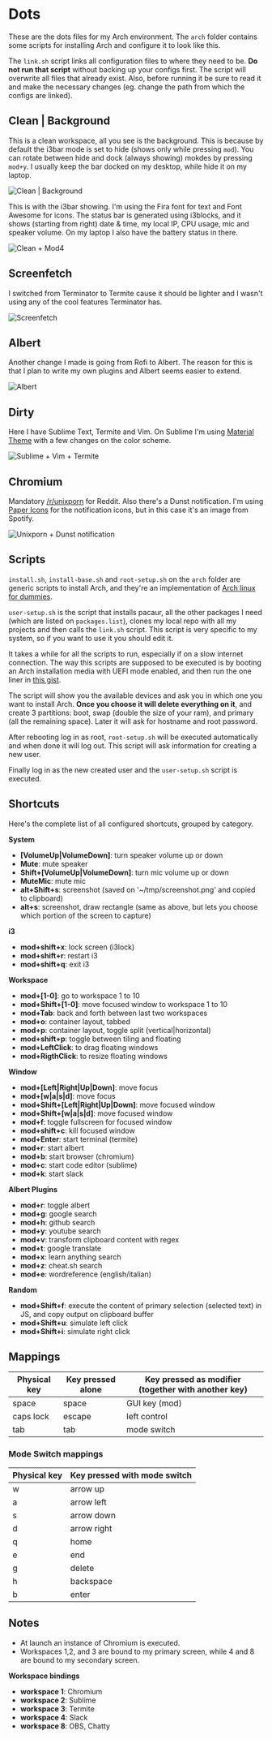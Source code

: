 # Dots
These are the dots files for my Arch environment.
The `arch` folder contains some scripts for installing Arch and configure it to
look like this.

The `link.sh` script links all configuration files to where they need to be.
**Do not run that script** without backing up your configs first. The script will
overwrite all files that already exist. Also, before running it be sure to read it
and make the necessary changes (eg. change the path from which the configs are linked).


## Clean | Background
This is a clean workspace, all you see is the background. This is because by
default the i3bar mode is set to hide (shows only while pressing `mod`). You can
rotate between hide and dock (always showing) mokdes by pressing `mod+y`. I usually
keep the bar docked on my desktop, while hide it on my laptop.

![Clean | Background](http://i.imgur.com/Cjg9aym.png)

This is with the i3bar showing. I'm using the Fira font for text and Font Awesome
for icons. The status bar is generated using i3blocks, and it shows (starting from right)
date & time, my local IP, CPU usage, mic and speaker volume. On my laptop I also
have the battery status in there.

![Clean + Mod4](http://i.imgur.com/K6oLP9z.png)


## Screenfetch
I switched from Terminator to Termite cause it should be lighter and I wasn't
using any of the cool features Terminator has.

![Screenfetch](http://i.imgur.com/L4t2oWR.png)


## Albert
Another change I made is going from Rofi to Albert. The reason for this is that I
plan to write my own plugins and Albert seems easier to extend.

![Albert](http://i.imgur.com/eyMpMTr.png)


## Dirty
Here I have Sublime Text, Termite and Vim. On Sublime I'm using [Material Theme](https://github.com/equinusocio/material-theme)
with a few changes on the color scheme.

![Sublime + Vim + Termite](http://i.imgur.com/lxv0tGK.png)


## Chromium
Mandatory [/r/unixporn](https://reddit.com/r/unixporn) for Reddit. Also there's
a Dunst notification. I'm using [Paper Icons](https://snwh.org/paper) for the notification
icons, but in this case it's an image from Spotify.

![Unixporn + Dunst notification](http://i.imgur.com/YStFSNC.png)


## Scripts
`install.sh`, `install-base.sh` and `root-setup.sh` on the `arch` folder are generic scripts
to install Arch, and they're an implementation of [Arch linux for dummies](https://github.com/jieverson/dotfiles/wiki/arch-linux-for-dummies).

`user-setup.sh` is the script that installs pacaur, all the other packages I need (which are listed
on `packages.list`), clones my local repo with all my projects and then calls the `link.sh` script.
This script is very specific to my system, so if you want to use it you should edit it.

It takes a while for all the scripts to run, especially if on a slow internet connection.
The way this scripts are supposed to be executed is by booting an Arch installation
media with UEFI mode enabled, and then run the one liner in [this gist](https://gist.github.com/nglgzz/4bf8bc1a53a126ecf555f942dc05102f).

The script will show you the available devices and ask you in which one you want
to install Arch. **Once you choose it will delete everything on it**, and create 3 partitions:
boot, swap (double the size of your ram), and primary (all the remaining space).
Later it will ask for hostname and root password.

After rebooting log in as root, `root-setup.sh` will be executed automatically and
when done it will log out. This script will ask information for creating a new user.

Finally log in as the new created user and the `user-setup.sh` script is executed.


## Shortcuts
Here's the complete list of all configured shortcuts, grouped by category.

**System**
- **[VolumeUp|VolumeDown]**: turn speaker volume up or down
- **Mute**: mute speaker
- **Shift+[VolumeUp|VolumeDown]**: turn mic volume up or down
- **MuteMic**: mute mic
- **alt+Shift+s**: screenshot (saved on '~/tmp/screenshot.png' and copied to clipboard)
- **alt+s**: screenshot, draw rectangle (same as above, but lets you choose which portion of the screen to capture)

**i3**
- **mod+shift+x**: lock screen (i3lock)
- **mod+shift+r**: restart i3
- **mod+shift+q**: exit i3

**Workspace**
- **mod+[1-0]**: go to workspace 1 to 10
- **mod+Shift+[1-0]**: move focused window to workspace 1 to 10
- **mod+Tab**: back and forth between last two workspaces
- **mod+o**: container layout, tabbed
- **mod+p**: container layout, toggle split (vertical|horizontal)
- **mod+shift+p**: toggle between tiling and floating
- **mod+LeftClick**: to drag floating windows
- **mod+RigthClick**: to resize floating windows

**Window**
- **mod+[Left|Right|Up|Down]**: move focus
- **mod+[w|a|s|d]**: move focus
- **mod+Shift+[Left|Right|Up|Down]**: move focused window
- **mod+Shift+[w|a|s|d]**: move focused window
- **mod+f**: toggle fullscreen for focused window
- **mod+shift+c**: kill focused window
- **mod+Enter**: start terminal (termite)
- **mod+r**: start albert
- **mod+b**: start browser (chromium)
- **mod+c**: start code editor (sublime)
- **mod+k**: start slack

**Albert Plugins**
- **mod+r**: toggle albert
- **mod+g**: google search
- **mod+h**: github search
- **mod+y**: youtube search
- **mod+v**: transform clipboard content with regex
- **mod+t**: google translate
- **mod+x**: learn anything search
- **mod+z**: cheat.sh search
- **mod+e**: wordreference (english/italian)

**Random**
- **mod+Shift+f**: execute the content of primary selection (selected text) in JS, and copy output on clipboard buffer
- **mod+Shift+u**: simulate left click
- **mod+Shift+i**: simulate right click


## Mappings
| Physical key | Key pressed alone | Key pressed as modifier (together with another key) |
|--------------|-------------------|-----------------------------------------------------|
| space        | space             | GUI key (mod)                                            |
| caps lock    | escape            | left control                                        |
| tab          | tab               | mode switch                                         |

### Mode Switch mappings
| Physical key | Key pressed with mode switch |
|--------------|------------------------------|
| w            | arrow up                     |
| a            | arrow left                   |
| s            | arrow down                   |
| d            | arrow right                  |
| q            | home                         |
| e            | end                          |
| g            | delete                       |
| h            | backspace                    |
| b            | enter                        |


## Notes
- At launch an instance of Chromium is executed.
- Workspaces 1,2, and 3 are bound to my primary screen, while 4 and 8 are bound to my secondary screen.

**Workspace bindings**
- **workspace 1**: Chromium
- **workspace 2**: Sublime
- **workspace 3**: Termite
- **workspace 4**: Slack
- **workspace 8**: OBS, Chatty
